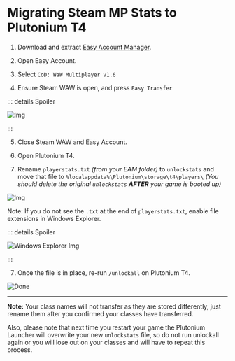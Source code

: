 # Migrating Steam MP Stats to Plutonium T4

1. Download and extract [Easy Account Manager](https://cdn.discordapp.com/attachments/710609237805498500/827587848823636038/EAM.zip).

2. Open Easy Account.

3. Select `CoD: WaW Multiplayer v1.6`

4. Ensure Steam WAW is open, and press `Easy Transfer`

::: details Spoiler

![Img](https://i.imgur.com/ykDtpPU.png)

:::

5. Close Steam WAW and Easy Account.

6. Open Plutonium T4.

6. Rename `playerstats.txt` *(from your EAM folder)* to `unlockstats` and move that file to `%localappdata%\Plutonium\storage\t4\players\` *(You should delete the original `unlockstats` ***AFTER*** your game is booted up)*

![Img](https://i.imgur.com/MnRqIRN.png)

Note: If you do not see the `.txt` at the end of `playerstats.txt`, enable file extensions in Windows Explorer.

::: details Spoiler

![Windows Explorer Img](https://i.imgur.com/J57gKrs.png)

:::

7. Once the file is in place, re-run `/unlockall` on Plutonium T4.

![Done](https://i.imgur.com/Nx2JKmT.png)

---

**Note:** Your class names will not transfer as they are stored differently, just rename them after you confirmed your classes have transferred.

Also, please note that next time you restart your game the Plutonium Launcher will overwrite your new `unlockstats` file, so do not run unlockall again or you will lose out on your classes and will have to repeat this process.